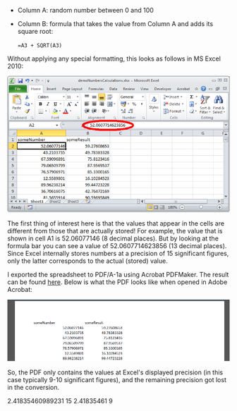 
* Column A: random number between 0 and 100
* Column B: formula that takes the value from Column A and adds its square root:

    `=A3 + SQRT(A3)`

Without applying any special formatting, this looks as follows in MS Excel 2010:
<!--
||A|B|
|:--|:--|:--|
|**1**|someNumber|someResult|
|**2**|52.06077146|59.27608653|
|**3**|43.2103735|49.78383328|
|**4**|67.59096891|75.8123416|
-->
![](numbers2.png)

The first thing of interest here is that the values that appear in the cells are different from those that are actually stored! For example, the value that is shown in cell A1 is 52.06077146 (8 decimal places). But by looking at the formula bar you can see a value of 52.0607714623856 (13 decimal places). Since Excel internally stores numbers at a precision of 15 significant figures, only the latter corresponds to the actual (stored) value.

I exported the spreadsheet to PDF/A-1a using Acrobat PDFMaker. The result can be found [here](). Below is what the PDF looks like when opened in Adobe Acrobat:

![](numbers2_pdfa.png)

So, the PDF only contains the values at Excel's displayed precision (in this case typically 9-10 significant figures), and the remaining precision got lost in the conversion. 

[]()
  

2.41835460989231 15
2.41835461  9
